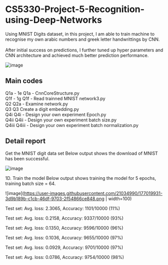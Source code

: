 # CS5330-Project-5-Recognition-using-Deep-Networks
Using MNIST Digits dataset, in this project, I am able to train machine to recognise my own arabic numbers and greek letter handwrittings by CNN.<br><br>
After initial success on predictions, I further tuned up hyper parameters and CNN architecture and achieved much better prediction performance.

![image](https://user-images.githubusercontent.com/21034990/176381947-5a45a6b7-511a-4099-8e65-5be10de0ca08.png)

Main codes 
-----------
Q1a - 1e    Q1a - CnnCoreStructure.py<br>
Q1f - 1g    Q1f - Read trainned MNIST network3.py<br>
Q2          Q2a - Examine network.py<br>
Q3          Q3 Create a digit embedding.py<br>
Q4i         Q4i - Design your own experiment Epoch.py<br>
Q4ii        Q4ii - Design your own experiment batch size.py<br>
Q4iii       Q4iii - Design your own experiment batch normalization.py<br>

Detail report
-------------
Get the MNIST digit data set
Below output shows the download of MNIST has been successful.

![image](https://user-images.githubusercontent.com/21034990/177019922-2f674cf3-daf6-44cd-9e23-1e7fea3aa37c.png)

1D.  Train the model
Below output shows training the model for 5 epochs, training batch size = 64.

![image](https://user-images.githubusercontent.com/21034990/177019931-3d9b189b-c1cb-46df-9703-2f54866ce848.png | width=100)

Test set: Avg. loss: 2.3065, Accuracy: 1101/10000 (11%)

Test set: Avg. loss: 0.2158, Accuracy: 9337/10000 (93%)

Test set: Avg. loss: 0.1350, Accuracy: 9596/10000 (96%)

Test set: Avg. loss: 0.1036, Accuracy: 9655/10000 (97%)

Test set: Avg. loss: 0.0929, Accuracy: 9701/10000 (97%)

Test set: Avg. loss: 0.0786, Accuracy: 9754/10000 (98%)
